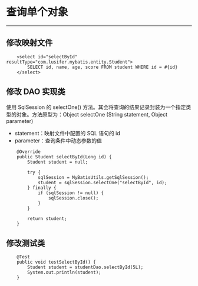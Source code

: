 # 查询单个对象

---

## 修改映射文件

```
    <select id="selectById" resultType="com.lusifer.mybatis.entity.Student">
        SELECT id, name, age, score FROM student WHERE id = #{id}
    </select>
```

## 修改 DAO 实现类

使用 SqlSession 的 selectOne() 方法。其会将查询的结果记录封装为一个指定类型的对象。方法原型为：Object selectOne (String statement, Object parameter)

* statement：映射文件中配置的 SQL 语句的 id
* parameter：查询条件中动态参数的值

```
    @Override
    public Student selectById(Long id) {
        Student student = null;

        try {
            sqlSession = MyBatisUtils.getSqlSession();
            student = sqlSession.selectOne("selectById", id);
        } finally {
            if (sqlSession != null) {
                sqlSession.close();
            }
        }

        return student;
    }
```

## 修改测试类

```
    @Test
    public void testSelectById() {
        Student student = studentDao.selectById(5L);
        System.out.println(student);
    }
```